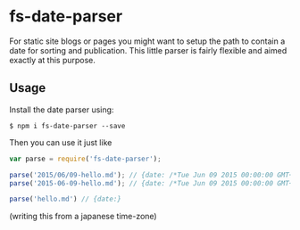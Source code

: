 # fs-date-parser

For static site blogs or pages you might want to setup the path to contain a date for sorting and publication. This little parser is fairly flexible and aimed exactly at this purpose.

## Usage

Install the date parser using:

`$ npm i fs-date-parser --save`

Then you can use it just like

```JavaScript
var parse = require('fs-date-parser');

parse('2015/06/09-hello.md'); // {date: /*Tue Jun 09 2015 00:00:00 GMT+0900 (JST)*/, rest: 'hello.md'}
parse('2015-06-09-hello.md'); // {date: /*Tue Jun 09 2015 00:00:00 GMT+0900 (JST)*/, rest: 'hello.md'}

parse('hello.md') // {date:}
```

(writing this from a japanese time-zone)
